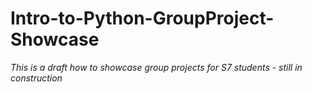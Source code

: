 # Intro-to-Python-GroupProject-Showcase
*This is a draft how to showcase group projects for S7 students - still in construction*

